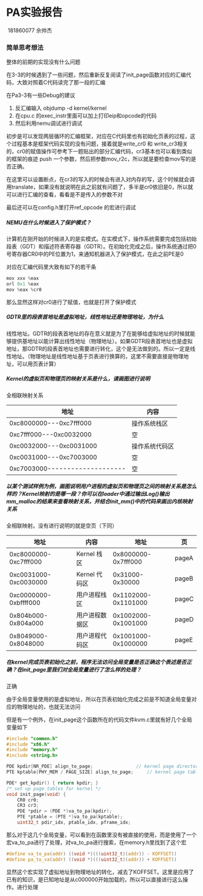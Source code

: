 # PA实验报告

​																																		181860077 佘帅杰

### 简单思考想法

整体的前期的实现没有什么问题

在3-3的时候遇到了一些问题，然后重新反复阅读了init_page函数对应的汇编代码，大致对照着C代码读完了那一段的汇编

在Pa3-3有一些Debug的建议

1. 反汇编输入 objdump -d kernel/kernel
2. 在cpu.c 的exec_instr里面可以加上打印eip和opcode的代码
3. 然后利用nemu调试进行调试

初步是可以发现两层循环的汇编框架，对应在C代码里也有初始化页表的过程，这个过程基本是框架代码实现的没有问题，接着就是write_cr0 和 write_cr3相关的，cr0的赋值操作可参考下一题贴出的部分汇编代码，cr3基本也可以看到类似的框架的痕迹 push 一个参数，然后把参数mov_r2c，所以就是要检查mov写的是否正确。

在这里可以设置断点，在cr3的写入的时候会有进入对内存的写，这个时候就会调用translate，如果没有就说明在此之前就有问题了，多半是cr0依旧是0，所以就可以进行汇编的查看，看看是不是传入的参数不对

最后还可以在config.h里打开ref_opcode 的宏进行调试

##### NEMU在什么时候进入了保护模式？

计算机在刚开始的时候进入的是实模式。在实模式下，操作系统需要完成包括初始段表（GDT）和描述符表寄存器（GDTR）。在初始化完成之后，操作系统通过把0号寄存器CR0中的PE位置为1，来通知机器进入了保护模式，在此之前PE是0

对应在汇编代码里大致有如下的若干条

```c
mov xxx %eax
orl 0x1 %eax
mov %eax %cr0
```

那么显然这样对cr0进行了赋值，也就是打开了保护模式

##### GDTR里的段表首地址是虚拟地址，线性地址还是物理地址，为什么

线性地址。GDTR的段表首地址的存在意义就是为了在能够给虚拟地址的时候就能够提供基地址以能计算出线性地址（物理地址）。如果GDTR段表首地址也是虚拟地址，那GDTR的段表首地址也需要进行转化，这个是无法做到的。所以一定是线性地址。（物理地址是线性地址基于页表进行换算的，这里不需要直接是物理地址，可以用页表计算）

##### Kernel的虚拟页和物理页的映射关系是什么，请画图进行说明

全相联映射关系

| 地址                           | 内容           |
| ------------------------------ | -------------- |
| 0xc8000000---0xc7fff000        | 操作系统栈区   |
| 0xc7fff000---0xc0032000        | 空             |
| 0xc0032000---0xc0031000        | 操作系统代码区 |
| 0xc0031000---0xc7003000        | 空             |
| 0xc7003000-------------------- | 空             |

##### 以某个测试样例为例，画图说明用户进程的虚拟页和物理页之间的映射关系是怎么样的？Kernel映射的是哪一段？你可以在loader中通过输出Log()输出mm_malloc的结果来查看映射关系，并结合init_mm()中的代码来画出内核映射关系

全相联映射。没有进行说明的就是空页（下同）

| 地址                  | 内容           | 地址                | 页    |
| --------------------- | -------------- | ------------------- | ----- |
| 0xc8000000-0xc7fff000 | Kernel 栈区    | 0x8000000-0x7fff000 | pageA |
| 0xc0031000-0xc0030000 | Kernel 代码区  | 0x31000-0x30000     | pageB |
| 0xc0000000-0xbffff000 | 用户进程栈区   | 0x1102000-0x1101000 | pageC |
| 0x804b000-0x804a000   | 用户进程数据区 | 0x1002000-0x1001000 | pageD |
| 0x8049000-0x8048000   | 用户进程代码区 | 0x1001000-0x1000000 | pageE |


##### 在kernel完成页表初始化之前，程序无法访问全局变量是否正确这个表述是否正确？在init_page里我们对全局变量进行了怎么样的处理？

正确

由于全局变量使用的是虚拟地址，所以在页表初始化完成之前是不知道全局变量对应的物理地址的，也就无法访问

但是有一个例外，在init_page这个函数所在的代码文件kvm.c里就有好几个全局变量如下

```c
#include "common.h"
#include "x86.h"
#include "memory.h"
#include <string.h>

PDE kpdir[NR_PDE] align_to_page;				// kernel page directory
PTE kptable[PHY_MEM / PAGE_SIZE] align_to_page;		// kernel page tables

PDE* get_kpdir() { return kpdir; }
/* set up page tables for kernel */
void init_page(void) {
	CR0 cr0;
	CR3 cr3;
	PDE *pdir = (PDE *)va_to_pa(kpdir);
	PTE *ptable = (PTE *)va_to_pa(kptable);
	uint32_t pdir_idx, ptable_idx, pframe_idx;

```

那么对于这几个全局变量，可以看到在函数里没有被直接的使用，而是使用了一个宏va_to_pa进行了处理，对va_to_pa进行搜索，在memory.h里找到了这个宏

```c
#define va_to_pa(addr) ((void *)(((uint32_t)(addr)) - KOFFSET))
#define pa_to_va(addr) ((void *)(((uint32_t)(addr)) + KOFFSET))
```

显然这个宏实现了虚拟地址到物理地址的转化，减去了KOFFSET。这里是应用了已有的知识，是已知地址是从c000000开始加载的，所以可以直接进行这么操作。进行处理

